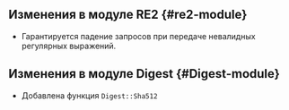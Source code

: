 ## Изменения в модуле RE2 {#re2-module}

* Гарантируется падение запросов при передаче невалидных регулярных выражений.

## Изменения в модуле Digest {#Digest-module}

* Добавлена функция `Digest::Sha512`
